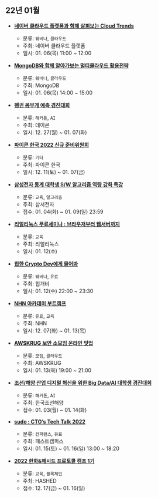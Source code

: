 ## 22년 01월
- __[네이버 클라우드 플랫폼과 함께 살펴보는 Cloud Trends](https://register.gotowebinar.com/#register/4459968126745467661)__
  - 분류: `웨비나`, `클라우드`
  - 주최: 네이버 클라우드 플랫폼
  - 일시: 01. 06(목) 11:00 ~ 12:00

- __[MongoDB와 함께 알아가보는 멀티클라우드 활용전략](https://events.mongodb.com/mongodbmulticloudstrategykorea)__
  - 분류: `웨비나`, `클라우드`
  - 주최: MongoDB
  - 일시: 01. 06(목) 14:00 ~ 15:00
- __[펭귄 몸무게 예측 경진대회](https://dacon.io/competitions/official/235862/overview/description)__
  - 분류: `해커톤`, `AI`
  - 주최: 데이콘
  - 일시: 12. 27(월) ~ 01. 07(화)
- __[파이콘 한국 2022 신규 준비위원회](https://docs.google.com/forms/d/e/1FAIpQLSeH5Lye4WEiqAV2E2TUiJQj8OHJO1KzYXAFbNflkEGk4Rk9ow/viewform)__
  - 분류: `기타`
  - 주최: 파이콘 한국
  - 일시: 12. 11(토) ~ 01. 07(금)
- __[삼성전자 동계 대학생 S/W 알고리즘 역량 강화 특강](http://wwn.ozsurvey.co.kr/fcso/sm/a_new_connection_is_made_via_email.php?skey=ebd7e3cdde75607502f4514e2ffc7e3b&mail_no=0)__
  - 분류: `교육`, `알고리즘`
  - 주최: 삼서전자
  - 접수: 01. 04(화) ~ 01. 09(일) 23:59
- __[리얼리눅스 무료세미나 : 브라우저부터 웹서버까지](https://festa.io/events/2061)__
  - 분류: `교육`
  - 주최: 리얼리눅스
  - 일시: 01. 12(수)
- __[힙한 Crypto Dev에게 물어봐](https://festa.io/events/2063)__
  - 분류: `웨비나`, `유료`
  - 주최: 힙개비
  - 일시: 01. 12(수) 22:00 ~ 23:30
- __[NHN 아카데미 부트캠프](https://nhnacademy.com/bootcamp/develop)__
  - 분류: `유료`, `교육`
  - 주최: NHN
  - 일시: 12. 07(화) ~ 01. 13(목)
- __[AWSKRUG 보안 소모임 온라인 밋업](https://www.meetup.com/ko-KR/awskrug/events/282691502/)__
  - 분류: `모임`, `클라우드`
  - 주최: AWSKRUG
  - 일시: 01. 13(목) 19:00 ~ 21:00
- __[조선/해양 산업 디지털 혁신을 위한 Big Data/AI 대학생 경진대회](https://hicontest.hhi.co.kr/)__
  - 분류: `해커톤`, `AI`
  - 주최: 한국조선해양
  - 접수: 01. 03(월) ~ 01. 14(화)
- __[sudo : CTO’s Tech Talk 2022](https://fastcampus.co.kr/devcon_sudo22)__
  - 분류: `컨퍼런스`, `유료`
  - 주최: 패스트캠퍼스
  - 일시: 01. 15(토) ~ 01. 16(일) 13:00 ~ 18:20
- __[2022 한화&해시드 프로토콜 캠프 1기 ](https://www.protocolcamp.com/)__
  - 분류: `교육`, `블록체인`
  - 주최: HASHED
  - 접수: 12. 17(금) ~ 01. 16(일)